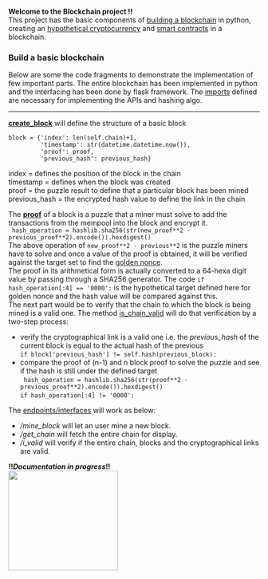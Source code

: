 **Welcome to the Blockchain project !!**  
This project has the basic components of [building a blockchain](https://github.com/Sarthak99/Python/blob/master/Blockchain/blockchain.py)  in python, creating an [hypothetical cryptocurrency](https://github.com/Sarthak99/Python/blob/master/Blockchain/satocoins.py) and [smart contracts]() in a blockchain.


### Build a basic blockchain
Below are some the code fragments to demonstrate the implementation of few important parts. The entire blockchain has been implemented in python and the interfacing has been done by flask framework. The [imports](https://github.com/Sarthak99/Python/blob/f98622e1be38546e80cc77894106311cb7f2af9f/Blockchain/blockchain.py#L6-L9) defined are necessary for implementing the APIs and hashing algo.  
***  
[**create_block**](https://github.com/Sarthak99/Python/blob/b502d6c0ccdaba3cbabb81c9db9d59248ba0af22/Blockchain/blockchain.py#L36-L39) will define the structure of a basic block
```
block = {'index': len(self.chain)+1,
         'timestamp': str(datetime.datetime.now()),
         'proof': proof,
         'previous_hash': previous_hash}
```  
index = defines the position of the block in the chain  
timestamp = defines when the block was created  
proof = the puzzle result to define that a particular block has been mined  
previous_hash = the encrypted hash value to define the link in the chain  

The [**proof**](https://github.com/Sarthak99/Python/blob/b502d6c0ccdaba3cbabb81c9db9d59248ba0af22/Blockchain/blockchain.py#L51)  of a block is a puzzle that a miner must solve to add the transactions from the mempool into the block and encrypt it.  
```  hash_operation = hashlib.sha256(str(new_proof**2 - previous_proof**2).encode()).hexdigest()  ```  
The above operation of ```new_proof**2 - previous**2``` is the puzzle miners have to solve and once a value of the proof is obtained, it will be verified against the target set to find the [golden nonce](https://www.blockchain-council.org/blockchain/what-is-a-golden-nonce-and-what-is-its-usage-in-blockchain/).  
The proof in its arithmetical form is actually converted to a 64-hexa digit value by passing through a SHA256 generator. The code ```if hash_operation[:4] == '0000':``` is the hypothetical target defined here for golden nonce and the hash value will be compared against this.  
The next part would be to verify that the chain to which the block is being mined is a valid one. The method [is_chain_valid](https://github.com/Sarthak99/Python/blob/b502d6c0ccdaba3cbabb81c9db9d59248ba0af22/Blockchain/blockchain.py#L64-L78) will do that verification by a two-step process:  
* verify the cryptographical link is a valid one i.e. the _previous_hash_ of the current block is equal to the actual hash of the previous  
```if block['previous_hash'] != self.hash(previous_block):```  
* compare the proof of (n-1) and n block proof to solve the puzzle and see if the hash is still under the defined target  
``` hash_operation = hashlib.sha256(str(proof**2 - previous_proof**2).encode()).hexdigest()```  
``` if hash_operation[:4] != '0000': ```  

The [endpoints/interfaces](https://github.com/Sarthak99/Python/blob/f98622e1be38546e80cc77894106311cb7f2af9f/Blockchain/blockchain.py#L91-L120) will work as below:  
* _/mine_block_ will let an user mine a new block.  
* _/get_chain_ will fetch the entire chain for display.  
* _/i_valid_ will verify if the entire chain, blocks and the cryptographical links are valid.


**!!_Documentation in progress_!!**   
<img src = "http://horticulture.tg.nic.in/img/work-in-progress-wip.jpg" width=220 height=200>
